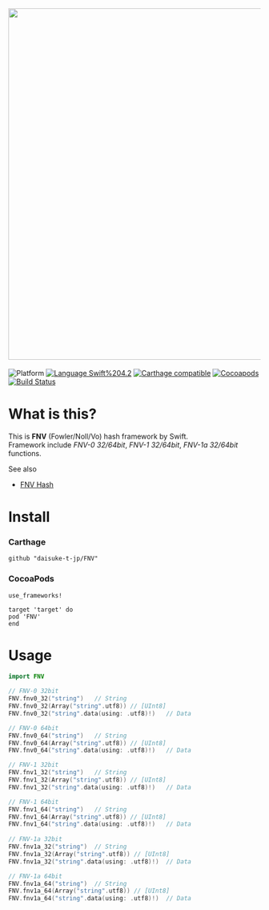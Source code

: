 <img src="https://github.com/daisuke-t-jp/FNV/blob/master/doc/header.png" width="700"></br>
------
![Platform](https://img.shields.io/badge/Platform-iOS%2010.0+%20%7C%20macOS%2012.0+-blue.svg)
[![Language Swift%204.2](https://img.shields.io/badge/Language-Swift%204.2-orange.svg)](https://developer.apple.com/swift)
[![Carthage compatible](https://img.shields.io/badge/Carthage-compatible-green.svg)](https://github.com/Carthage/Carthage)
[![Cocoapods](https://img.shields.io/cocoapods/v/FNV.svg)](https://cocoapods.org/pods/FNV)
[![Build Status](https://travis-ci.org/daisuke-t-jp/FNV.svg?branch=master)](https://travis-ci.org/daisuke-t-jp/FNV)


# What is this?

This is **FNV** (Fowler/Noll/Vo) hash framework by Swift.  
Framework include *FNV-0 32/64bit*, *FNV-1 32/64bit*, *FNV-1a 32/64bit* functions.  
  
See also
- [FNV Hash](http://www.isthe.com/chongo/tech/comp/fnv/)


# Install
### Carthage
`github "daisuke-t-jp/FNV"`

### CocoaPods
```
use_frameworks!

target 'target' do
pod 'FNV'
end
```


# Usage
``` swift
import FNV

// FNV-0 32bit
FNV.fnv0_32("string")	// String
FNV.fnv0_32(Array("string".utf8)) // [UInt8]
FNV.fnv0_32("string".data(using: .utf8)!)	// Data

// FNV-0 64bit
FNV.fnv0_64("string")	// String
FNV.fnv0_64(Array("string".utf8)) // [UInt8]
FNV.fnv0_64("string".data(using: .utf8)!)	// Data

// FNV-1 32bit
FNV.fnv1_32("string")	// String
FNV.fnv1_32(Array("string".utf8)) // [UInt8]
FNV.fnv1_32("string".data(using: .utf8)!)	// Data

// FNV-1 64bit
FNV.fnv1_64("string")	// String
FNV.fnv1_64(Array("string".utf8)) // [UInt8]
FNV.fnv1_64("string".data(using: .utf8)!)	// Data
                
// FNV-1a 32bit
FNV.fnv1a_32("string")	// String
FNV.fnv1a_32(Array("string".utf8)) // [UInt8]
FNV.fnv1a_32("string".data(using: .utf8)!)	// Data

// FNV-1a 64bit
FNV.fnv1a_64("string")	// String
FNV.fnv1a_64(Array("string".utf8)) // [UInt8]
FNV.fnv1a_64("string".data(using: .utf8)!)	// Data
```



